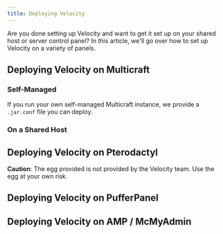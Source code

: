 ```yaml
---
title: Deploying Velocity
---
```


Are you done setting up Velocity and want to get it set up on your shared host
or server control panel? In this article, we'll go over how to set up Velocity
on a variety of panels.

## Deploying Velocity on Multicraft

### Self-Managed

If you run your own self-managed Multicraft instance, we provide a `.jar.conf`
file you can deploy.

### On a Shared Host

## Deploying Velocity on Pterodactyl

**Caution**: The egg provided is not provided by the Velocity team. Use the egg at your own risk.

## Deploying Velocity on PufferPanel

## Deploying Velocity on AMP / McMyAdmin
